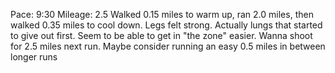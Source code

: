 Pace: 9:30
Mileage: 2.5
Walked 0.15 miles to warm up, ran 2.0 miles, then walked 0.35 miles to cool down. Legs felt strong. Actually lungs that started to give out first. Seem to be able to get in "the zone" easier. Wanna shoot for 2.5 miles next run. Maybe consider running an easy 0.5 miles in between longer runs